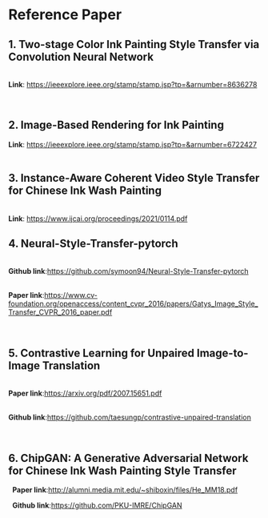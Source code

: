# Reference Paper

## 1. Two-stage Color Ink Painting Style Transfer via Convolution Neural Network
&nbsp;   
__**Link**__: https://ieeexplore.ieee.org/stamp/stamp.jsp?tp=&arnumber=8636278

&nbsp;   
## 2. Image-Based Rendering for Ink Painting

__**Link**__: https://ieeexplore.ieee.org/stamp/stamp.jsp?tp=&arnumber=6722427   
&nbsp;   

## 3. Instance-Aware Coherent Video Style Transfer for Chinese Ink Wash Painting
&nbsp;   
__**Link**__: https://www.ijcai.org/proceedings/2021/0114.pdf

## 4. Neural-Style-Transfer-pytorch

&nbsp;   
__**Github link**__:https://github.com/symoon94/Neural-Style-Transfer-pytorch

&nbsp;  
__**Paper link**__:https://www.cv-foundation.org/openaccess/content_cvpr_2016/papers/Gatys_Image_Style_Transfer_CVPR_2016_paper.pdf

&nbsp;
## 5. Contrastive Learning for Unpaired Image-to-Image Translation

&nbsp;   
__**Paper link**__:https://arxiv.org/pdf/2007.15651.pdf

&nbsp;  
__**Github link**__:https://github.com/taesungp/contrastive-unpaired-translation

&nbsp;
## 6. ChipGAN: A Generative Adversarial Network for Chinese Ink Wash Painting Style Transfer

&nbsp;
__**Paper link**__:http://alumni.media.mit.edu/~shiboxin/files/He_MM18.pdf

&nbsp;
__**Github link**__:https://github.com/PKU-IMRE/ChipGAN
